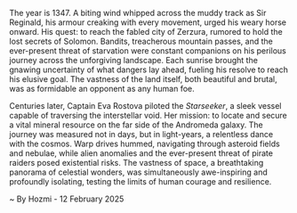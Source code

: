 
The year is 1347.  A biting wind whipped across the muddy track as Sir Reginald, his armour creaking with every movement, urged his weary horse onward.  His quest: to reach the fabled city of Zerzura, rumored to hold the lost secrets of Solomon.  Bandits, treacherous mountain passes, and the ever-present threat of starvation were constant companions on his perilous journey across the unforgiving landscape. Each sunrise brought the gnawing uncertainty of what dangers lay ahead, fueling his resolve to reach his elusive goal.  The vastness of the land itself, both beautiful and brutal, was as formidable an opponent as any human foe.


Centuries later, Captain Eva Rostova piloted the *Starseeker*, a sleek vessel capable of traversing the interstellar void.  Her mission: to locate and secure a vital mineral resource on the far side of the Andromeda galaxy.  The journey was measured not in days, but in light-years, a relentless dance with the cosmos.  Warp drives hummed, navigating through asteroid fields and nebulae, while alien anomalies and the ever-present threat of pirate raiders posed existential risks.  The vastness of space, a breathtaking panorama of celestial wonders, was simultaneously awe-inspiring and profoundly isolating, testing the limits of human courage and resilience.

~ By Hozmi - 12 February 2025

